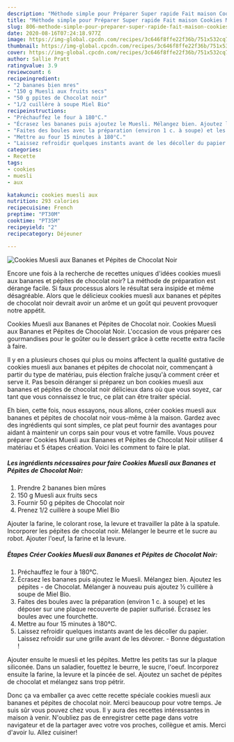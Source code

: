 ```yaml
---
description: "Méthode simple pour Préparer Super rapide Fait maison Cookies Muesli aux Bananes et Pépites de Chocolat Noir"
title: "Méthode simple pour Préparer Super rapide Fait maison Cookies Muesli aux Bananes et Pépites de Chocolat Noir"
slug: 806-methode-simple-pour-preparer-super-rapide-fait-maison-cookies-muesli-aux-bananes-et-pepites-de-chocolat-noir
date: 2020-08-16T07:24:18.977Z
image: https://img-global.cpcdn.com/recipes/3c646f8ffe22f36b/751x532cq70/cookies-muesli-aux-bananes-et-pepites-de-chocolat-noir-photo-principale-de-la-recette.jpg
thumbnail: https://img-global.cpcdn.com/recipes/3c646f8ffe22f36b/751x532cq70/cookies-muesli-aux-bananes-et-pepites-de-chocolat-noir-photo-principale-de-la-recette.jpg
cover: https://img-global.cpcdn.com/recipes/3c646f8ffe22f36b/751x532cq70/cookies-muesli-aux-bananes-et-pepites-de-chocolat-noir-photo-principale-de-la-recette.jpg
author: Sallie Pratt
ratingvalue: 3.9
reviewcount: 6
recipeingredient:
- "2 bananes bien mres"
- "150 g Muesli aux fruits secs"
- "50 g ppites de Chocolat noir"
- "1/2 cuillère à soupe Miel Bio"
recipeinstructions:
- "Préchauffez le four à 180°C."
- "Écrasez les bananes puis ajoutez le Muesli. Mélangez bien. Ajoutez les pépites de Chocolat. Mélanger à nouveau puis ajoutez ½ cuillère à soupe de Miel Bio."
- "Faites des boules avec la préparation (environ 1 c. à soupe) et les déposer sur une plaque recouverte de papier sulfurisé. Écrasez les boules avec une fourchette."
- "Mettre au four 15 minutes à 180°C."
- "Laissez refroidir quelques instants avant de les décoller du papier. Laissez refroidir sur une grille avant de les dévorer. Bonne dégustation !"
categories:
- Recette
tags:
- cookies
- muesli
- aux

katakunci: cookies muesli aux 
nutrition: 293 calories
recipecuisine: French
preptime: "PT30M"
cooktime: "PT35M"
recipeyield: "2"
recipecategory: Déjeuner

---
```



![Cookies Muesli aux Bananes et Pépites de Chocolat Noir](https://img-global.cpcdn.com/recipes/3c646f8ffe22f36b/751x532cq70/cookies-muesli-aux-bananes-et-pepites-de-chocolat-noir-photo-principale-de-la-recette.jpg)

Encore une fois à la recherche de recettes uniques d'idées cookies muesli aux bananes et pépites de chocolat noir? La méthode de préparation est dérange facile. Si faux processus alors le résultat sera insipide et même désagréable. Alors que le délicieux cookies muesli aux bananes et pépites de chocolat noir devrait avoir un arôme et un goût qui peuvent provoquer notre appétit.

Cookies Muesli aux Bananes et Pépites de Chocolat noir. Cookies Muesli aux Bananes et Pépites de Chocolat Noir. L&#39;occasion de vous préparer ces gourmandises pour le goûter ou le dessert grâce à cette recette extra facile à faire.

Il y en a plusieurs choses qui plus ou moins affectent la qualité gustative de cookies muesli aux bananes et pépites de chocolat noir, commençant à partir du type de matériau, puis élection fraîche jusqu'à comment créer et serve it. Pas besoin déranger si préparez un bon cookies muesli aux bananes et pépites de chocolat noir délicieux dans où que vous soyez, car tant que vous connaissez le truc, ce plat can être traiter spécial.


Eh bien, cette fois, nous essayons, nous allons, créer cookies muesli aux bananes et pépites de chocolat noir vous-même à la maison. Gardez avec des ingrédients qui sont simples, ce plat peut fournir des avantages pour aidant à maintenir un corps sain pour vous et votre famille. Vous pouvez préparer Cookies Muesli aux Bananes et Pépites de Chocolat Noir utiliser 4 matériau et 5 étapes création. Voici les comment to faire le plat.

<!--inarticleads1-->

##### Les ingrédients nécessaires pour faire Cookies Muesli aux Bananes et Pépites de Chocolat Noir:

1. Prendre 2 bananes bien mûres
1.  150 g Muesli aux fruits secs
1. Fournir 50 g pépites de Chocolat noir
1. Prenez 1/2 cuillère à soupe Miel Bio


Ajouter la farine, le colorant rose, la levure et travailler la pâte à la spatule. Incorporer les pépites de chocolat noir. Mélanger le beurre et le sucre au robot. Ajouter l&#39;oeuf, la farine et la levure. 

<!--inarticleads2-->

##### Étapes Créer Cookies Muesli aux Bananes et Pépites de Chocolat Noir:

1. Préchauffez le four à 180°C.
1. Écrasez les bananes puis ajoutez le Muesli. Mélangez bien. Ajoutez les pépites - de Chocolat. Mélanger à nouveau puis ajoutez ½ cuillère à soupe de Miel Bio.
1. Faites des boules avec la préparation (environ 1 c. à soupe) et les déposer sur une plaque recouverte de papier sulfurisé. Écrasez les boules avec une fourchette.
1. Mettre au four 15 minutes à 180°C.
1. Laissez refroidir quelques instants avant de les décoller du papier. Laissez refroidir sur une grille avant de les dévorer. - Bonne dégustation !


Ajouter ensuite le muesli et les pépites. Mettre les petits tas sur la plaque siliconée. Dans un saladier, fouettez le beurre, le sucre, l&#39;oeuf. Incorporez ensuite la farine, la levure et la pincée de sel. Ajoutez un sachet de pépites de chocolat et mélangez sans trop pétrir. 


Donc ça va emballer ça avec cette recette spéciale cookies muesli aux bananes et pépites de chocolat noir. Merci beaucoup pour votre temps. Je suis sûr vous pouvez chez vous. Il y aura des recettes  intéressantes in maison à venir. N'oubliez pas de enregistrer cette page dans votre navigateur et de la partager avec votre vos proches, collègue et amis. Merci d'avoir lu. Allez cuisiner!
